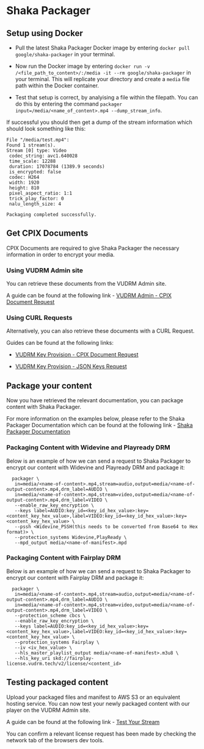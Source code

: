 # Shaka Packager

## Setup using Docker

- Pull the latest Shaka Packager Docker image by entering ```docker pull google/shaka-packager``` in your terminal.

- Now run the Docker image by entering ```docker run -v /<file_path_to_content>/:/media -it --rm google/shaka-packager``` in your terminal. This will replicate your directory and create a ```media``` file path within the Docker container.

- Test that setup is correct, by analyising a file within the filepath. You can do this by entering the command ```packager input=/media/<name_of_content>.mp4 --dump_stream_info```.

If successful you should then get a dump of the stream information which should look something like this:

```text
File "/media/test.mp4":
Found 1 stream(s).
Stream [0] type: Video
 codec_string: avc1.640028
 time_scale: 12288
 duration: 17078784 (1389.9 seconds)
 is_encrypted: false
 codec: H264
 width: 1920
 height: 810
 pixel_aspect_ratio: 1:1
 trick_play_factor: 0
 nalu_length_size: 4

Packaging completed successfully.
```

## Get CPIX Documents

CPIX Documents are required to give Shaka Packager the necessary information in order to encrypt your media.

### Using VUDRM Admin site

You can retrieve these documents from the VUDRM Admin site. 

A guide can be found at the following link - [VUDRM Admin - CPIX Document Request](https://docs.vualto.com/projects/vudrm/en/latest/UserGuide/VUDRM-Admin.html#vudrm-encryption-keys)

### Using CURL Requests

Alternatively, you can also retrieve these documents with a CURL Request. 

Guides can be found at the following links:

* [VUDRM Key Provision - CPIX Document Request](https://docs.vualto.com/projects/vudrm/en/latest/DeveloperDocumentation/VUDRM-key-provision.html#request)

* [VUDRM Key Provision - JSON Keys Request](https://docs.vualto.com/projects/vudrm/en/latest/DeveloperDocumentation/VUDRM-key-provision.html#id16)

## Package your content

Now you have retrieved the relevant documentation, you can package content with Shaka Packager.

For more information on the examples below, please refer to the Shaka Packager Documentation which can be found at the following link - [Shaka Packager Documentation](https://google.github.io/shaka-packager/html/)

### Packaging Content with Widevine and Playready DRM

Below is an example of how we can send a request to Shaka Packager to encrypt our content with Widevine and Playready DRM and package it:

```text
  packager \
   in=media/<name-of-content>.mp4,stream=audio,output=media/<name-of-output-content>.mp4,drm_label=AUDIO \
   in=media/<name-of-content>.mp4,stream=video,output=media/<name-of-output-content>.mp4,drm_label=VIDEO \
   --enable_raw_key_encryption \
   --keys label=AUDIO:key_id=<key_id_hex_value>:key=<content_key_hex_value>,label=VIDEO:key_id=<key_id_hex_value>:key=<content_key_hex_value> \
   --pssh <Widevine_PSSH(this needs to be converted from Base64 to Hex format)> \
   --protection_systems Widevine,PlayReady \
   --mpd_output media/<name-of-manifest>.mpd
```

### Packaging Content with Fairplay DRM

Below is an example of how we can send a request to Shaka Packager to encrypt our content with Fairplay DRM and package it: 

```text
  packager \
   in=media/<name-of-content>.mp4,stream=audio,output=media/<name-of-output-content>.mp4,drm_label=AUDIO \
   in=media/<name-of-content>.mp4,stream=video,output=media/<name-of-output-content>.mp4,drm_label=VIDEO \
   --protection_scheme cbcs \
   --enable_raw_key_encryption \
   --keys label=AUDIO:key_id=<key_id_hex_value>:key=<content_key_hex_value>,label=VIDEO:key_id=<key_id_hex_value>:key=<content_key_hex_value> \
   --protection_systems Fairplay \
   --iv <iv_hex_value> \
   --hls_master_playlist_output media/<name-of-manifest>.m3u8 \
   --hls_key_uri skd://fairplay-license.vudrm.tech/v2/license/<content_id>
```

## Testing packaged content

Upload your packaged files and manifest to AWS S3 or an equivalent hosting service. You can now test your newly packaged content with our player on the VUDRM Admin site.

A guide can be found at the following link - [Test Your Stream](https://docs.vualto.com/projects/vudrm/en/latest/UserGuide/VUDRM-Admin.html#test-your-stream)

You can confirm a relevant license request has been made by checking the network tab of the browsers dev tools.
